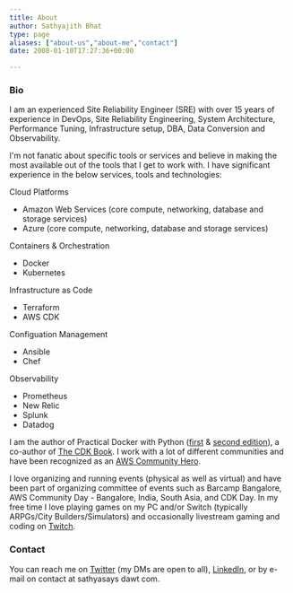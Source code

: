 ```yaml
---
title: About
author: Sathyajith Bhat
type: page
aliases: ["about-us","about-me","contact"]
date: 2008-01-10T17:27:36+00:00

---
```


### Bio 

I am an experienced Site Reliability Engineer (SRE) with over 15 years of experience in DevOps, Site Reliability Engineering, System Architecture, Performance Tuning, Infrastructure setup, DBA, Data Conversion and Observability. 

I'm not fanatic about specific tools or services and believe in making the most available out of the tools that I get to work with. I have significant experience in the below services, tools and technologies:

Cloud Platforms
* Amazon Web Services (core compute, networking, database and storage services)
* Azure (core compute, networking, database and storage services)

Containers & Orchestration
* Docker
* Kubernetes

Infrastructure as Code
* Terraform
* AWS CDK

Configuation Management
* Ansible
* Chef

Observability
* Prometheus
* New Relic
* Splunk
* Datadog

I am the author of Practical Docker with Python ([first](https://amzn.to/3B9pQaz) & [second edition](https://amzn.to/3B9pQaz)), a co-author of [The CDK Book](https://www.thecdkbook.com/). I work with a lot of different communities  and have been recognized as an [AWS Community Hero](https://aws.amazon.com/developer/community/heroes/sathyajith-bhat/). 

I love organizing and running events (physical as well as virtual) and have been part of organizing committee of events such as Barcamp Bangalore, AWS Community Day - Bangalore, India, South Asia, and CDK Day. In my free time I love playing games on my PC and/or Switch (typically ARPGs/City Builders/Simulators) and occasionally livestream gaming and coding on [Twitch](https://www.twitch.tv/sathyabhat).


### Contact

You can reach me on [Twitter](https://twitter.com/sathyabhat) (my DMs are open to all), [LinkedIn](https://www.linkedin.com/in/sathyabhat/), or by e-mail on contact at sathyasays dawt com.
